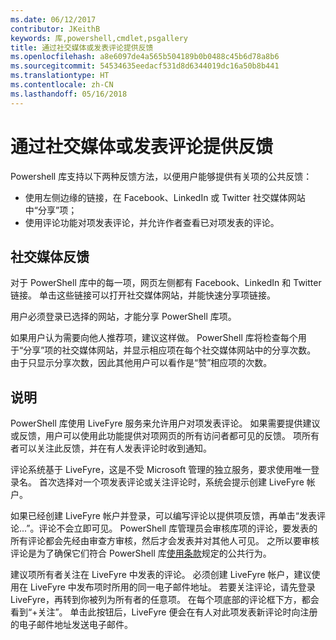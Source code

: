 ```yaml
---
ms.date: 06/12/2017
contributor: JKeithB
keywords: 库,powershell,cmdlet,psgallery
title: 通过社交媒体或发表评论提供反馈
ms.openlocfilehash: a8e6097de4a565b504189b0b0488c45b6d78a8b6
ms.sourcegitcommit: 54534635eedacf531d8d6344019dc16a50b8b441
ms.translationtype: HT
ms.contentlocale: zh-CN
ms.lasthandoff: 05/16/2018
---
```

# <a name="providing-feedback-via-social-media-or-comments"></a>通过社交媒体或发表评论提供反馈

Powershell 库支持以下两种反馈方法，以便用户能够提供有关项的公共反馈：

- 使用左侧边缘的链接，在 Facebook、LinkedIn 或 Twitter 社交媒体网站中“分享”项；
- 使用评论功能对项发表评论，并允许作者查看已对项发表的评论。

## <a name="social-media-feedback"></a>社交媒体反馈

对于 PowerShell 库中的每一项，网页左侧都有 Facebook、LinkedIn 和 Twitter 链接。
单击这些链接可以打开社交媒体网站，并能快速分享项链接。

用户必须登录已选择的网站，才能分享 PowerShell 库项。

如果用户认为需要向他人推荐项，建议这样做。
PowerShell 库将检查每个用于“分享”项的社交媒体网站，并显示相应项在每个社交媒体网站中的分享次数。
由于只显示分享次数，因此其他用户可以看作是“赞”相应项的次数。


## <a name="comments"></a>说明

PowerShell 库使用 LiveFyre 服务来允许用户对项发表评论。
如果需要提供建议或反馈，用户可以使用此功能提供对项网页的所有访问者都可见的反馈。
项所有者可以关注此反馈，并在有人发表评论时收到通知。

评论系统基于 LiveFyre，这是不受 Microsoft 管理的独立服务，要求使用唯一登录名。
首次选择对一个项发表评论或关注评论时，系统会提示创建 LiveFyre 帐户。

如果已经创建 LiveFyre 帐户并登录，可以编写评论以提供项反馈，再单击“发表评论...”。评论不会立即可见。
PowerShell 库管理员会审核库项的评论，要发表的所有评论都会先经由审查方审核，然后才会发表并对其他人可见。
之所以要审核评论是为了确保它们符合 PowerShell 库[使用条款](https://www.powershellgallery.com/policies/Terms)规定的公共行为。

建议项所有者关注在 LiveFyre 中发表的评论。
必须创建 LiveFyre 帐户，建议使用在 LiveFyre 中发布项时所用的同一电子邮件地址。
若要关注评论，请先登录 LiveFyre，再转到你被列为所有者的任意项。
在每个项底部的评论框下方，都会看到“+关注”。
单击此按钮后，LiveFyre 便会在有人对此项发表新评论时向注册的电子邮件地址发送电子邮件。